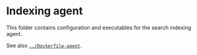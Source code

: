 # Indexing agent

This folder contains configuration and executables for the search indexing
agent.

See also [``../Dockerfile-agent``](../Dockerfile-agent).
